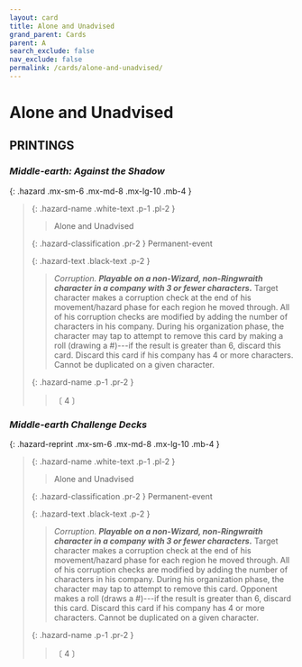 ```yaml
---
layout: card
title: Alone and Unadvised
grand_parent: Cards
parent: A
search_exclude: false
nav_exclude: false
permalink: /cards/alone-and-unadvised/
---
```


# Alone and Unadvised


## PRINTINGS


### _Middle-earth: Against the Shadow_

{: .hazard .mx-sm-6 .mx-md-8 .mx-lg-10 .mb-4 }
> {: .hazard-name .white-text .p-1 .pl-2 }
> > <div class="hazard-mp"></div>
> > <div class="card-name">Alone and Unadvised</div>
>
> {: .hazard-classification .pr-2 }
> Permanent-event
>
> {: .hazard-text .black-text .p-2 }
> > _Corruption._ ***Playable on a non-Wizard, non-Ringwraith character in a company with 3 or fewer characters.*** Target character makes a corruption check at the end of his movement/hazard phase for each region he moved through. All of his corruption checks are modified by adding the number of characters in his company. During his organization phase, the character may tap to attempt to remove this card by making a roll (drawing a #)---if the result is greater than 6, discard this card. Discard this card if his company has 4 or more characters. Cannot be duplicated on a given character. 
>
> {: .hazard-name .p-1 .pr-2 }
> > <div class="card-shield"></div>
> > <div class="card-corruption-white">〔 4 〕</div>

### _Middle-earth Challenge Decks_

{: .hazard-reprint .mx-sm-6 .mx-md-8 .mx-lg-10 .mb-4 }
> {: .hazard-name .white-text .p-1 .pl-2 }
> > <div class="hazard-mp"></div>
> > <div class="card-name">Alone and Unadvised</div>
>
> {: .hazard-classification .pr-2 }
> Permanent-event
>
> {: .hazard-text .black-text .p-2 }
> > _Corruption._ ***Playable on a non-Wizard, non-Ringwraith character in a company with 3 or fewer characters.*** Target character makes a corruption check at the end of his movement/hazard phase for each region he moved through. All of his corruption checks are modified by adding the number of characters in his company. During his organization phase, the character may tap to attempt to remove this card. Opponent makes a roll (draws a #)---if the result is greater than 6, discard this card. Discard this card if his company has 4 or more characters. Cannot be duplicated on a given character. 
>
> {: .hazard-name .p-1 .pr-2 }
> > <div class="card-shield"></div>
> > <div class="card-corruption-white">〔 4 〕</div>
